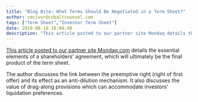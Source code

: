 ```yaml
---
title: "Blog Bite: What Terms Should Be Negotiated in a Term Sheet?"
author: cmcivor@cobaltcounsel.com
tags: ["Term Sheet","Investor Term Sheet"]
date: 2018-06-18 16:04:48
description: "This article posted to our partner site Mondaq details the essential elements of a shareholders' agreement, which will ultimately be the final product of the term sheet."
---
```


[This article posted to our partner site Mondaq.com](http://www.mondaq.com/canada/x/304372/Shareholders/Should+Your+Company+Have+A+Shareholder+Agreement) details the essential elements of a shareholders' agreement, which will ultimately be the final product of the term sheet.

The author discusses the link between the preemptive right (right of first offer) and its effect as an anti-dilution mechanism. It also discusses the value of drag-along provisions which can accommodate investors' liquidation preferences.
